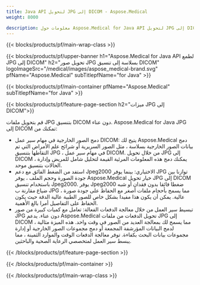 ```yaml
---
title: Java API لتحويل JPG إلى DICOM - Aspose.Medical
weight: 8000

description: معلومات حول Aspose.Medical for Java API لتحويل JPG إلى DICOM
---
```


{{< blocks/products/pf/main-wrap-class >}}

{{< blocks/products/pf/upper-banner h1="Aspose.Medical for Java API لطمع JPG إلى DICOM" h2="تحويل صور JPG بسلاسة إلى تنسيق DICOM" logoImageSrc="/medical/images/aspose_medical-brand.svg" pfName="Aspose.Medical" subTitlepfName="for Java" >}}

{{< blocks/products/pf/main-container pfName="Aspose.Medical" subTitlepfName="for Java" >}}

{{< blocks/products/pf/feature-page-section h2="ميزات JPG إلى DICOM">}}

<p>قم بتحويل ملفات JPG بتنسيق DICOM دون عناء. Aspose.Medical for Java JPG إلى DICOM تمكنك من:</p>

<ul>
<li>دمج الصور الخارجية في مهام سير عمل DICOM: يتيح لك Aspose.Medical دمج بيانات الصور الخارجية بسلاسة ، مثل الصور السريرية أو شرائح علم الأمراض التي تم التقاطها بتنسيق JPG ، في مهام سير عمل DICOM. من خلال تحويل JPG إلى DICOM ، يمكنك دمج هذه المعلومات المرئية القيمة لتحليل شامل للمريض وإدارة الحالات بتنسيق موحد.</li>
<li>استفد من الضغط الفائق مع دعم Jpeg2000 الاختياري: بينما يوفر JPG توازنا بين جودة الصورة وحجم الملف ، يوفر Aspose.Medical خيار تحويل JPG إلى DICOM باستخدام تنسيق Jpeg2000. يوفر Jpeg2000 ضغطا فائقا بدون فقدان أو شبه ضياع مقارنة ب JPG ، مما يسمح بأحجام ملفات أصغر مع الحفاظ على جودة صورة عالية. يمكن أن يكون هذا مفيدا بشكل خاص للصور الطبية عالية الدقة حيث يكون الحفاظ على التفاصيل أمرا بالغ الأهمية.</li>
<li>تبسيط سير العمل من خلال معالجة الدفعات الفعالة: تعامل مع كميات كبيرة من صور JPG دون عناء. يدعم Aspose.Medical تحويل الدفعات من ملفات JPG إلى DICOM ، مما يسمح لك بمعالجة العديد من الصور في وقت واحد. هذه الميزة مثالية لدمج البيانات المؤرشفة المجمعة أو دمج مجموعات الصور الخارجية أو إدارة مجموعات بيانات البحث بكفاءة. توفر معالجة الدفعات الوقت والموارد الثمينة ، مما يبسط سير العمل لمتخصصي الرعاية الصحية والباحثين.</li>
</ul>

{{< /blocks/products/pf/feature-page-section >}}

{{< /blocks/products/pf/main-container >}}

{{< /blocks/products/pf/main-wrap-class >}}